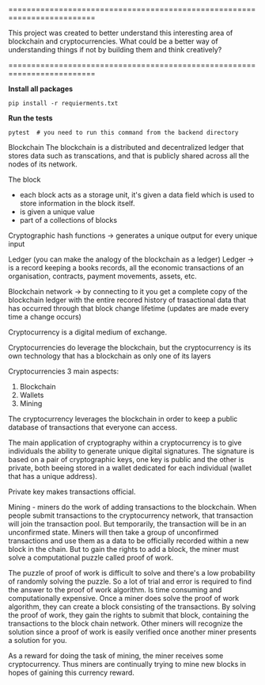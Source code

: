 =========================================================================

This project was created to better understand this interesting area of blockchain and cryptocurrencies.
What could be a better way of understanding things if not by building them and think creatively?

=========================================================================

**Install all packages**

```
pip install -r requierments.txt
```

**Run the tests**

```
pytest  # you need to run this command from the backend directory
```

Blockchain
The blockchain is a distributed and decentralized ledger that stores data such as transcations, and that is publicly shared across all the nodes of its network.

The block

- each block acts as a storage unit, it's given a data field which is used to store information in the block itself.
- is given a unique value
- part of a collections of blocks

Cryptographic hash functions -> generates a unique output for every unique input

Ledger (you can make the analogy of the blockchain as a ledger)
Ledger -> is a record keeping a books records, all the economic transactions of an organisation, contracts, payment movements, assets, etc.

Blockchain network -> by connecting to it you get a complete copy of the blockchain ledger with the entire recored history of trasactional data that has occurred through that block change lifetime (updates are made every time a change occurs)

Cryptocurrency is a digital medium of exchange.

Cryptocurrencies do leverage the blockchain, but the cryptocurrency is its own technology that has a blockchain as only one of its layers

Cryptocurrencies 3 main aspects:

1. Blockchain
2. Wallets
3. Mining

The cryptocurrency leverages the blockchain in order to keep a public database of transactions that everyone can access.

The main application of cryptography within a cryptocurrency is to give individuals the ability to generate unique digital signatures. The signature is based on a pair of cryptographic keys, one key is public and the other is private, both beeing stored in a wallet dedicated for each individual (wallet that has a unique address).

Private key makes transactions official.

Mining - miners do the work of adding transactions to the blockchain. When people submit transactions to the cryptocurrency network, that transaction will join the transaction pool. But temporarily, the transaction will be in an unconfirmed state. Miners will then take a group of unconfirmed transactions and use them as a data to be officially recorded within a new block in the chain. But to gain the rights to add a block, the miner must solve a computational puzzle called proof of work.

The puzzle of proof of work is difficult to solve and there's a low probability of randomly solving the puzzle. So a lot of trial and error is required to find the answer to the proof of work algorithm. Is time consuming and computationally expensive. Once a miner does solve the proof of work algorithm, they can create a block consisting of the transactions. By solving the proof of work, they gain the rights to submit that block, containing the transactions to the block chain network. Other miners will recognize the solution since a proof of work is easily verified once another miner presents a solution for you.

As a reward for doing the task of mining, the miner receives some cryptocurrency. Thus miners are continually trying to mine new blocks in hopes of gaining this currency reward.
